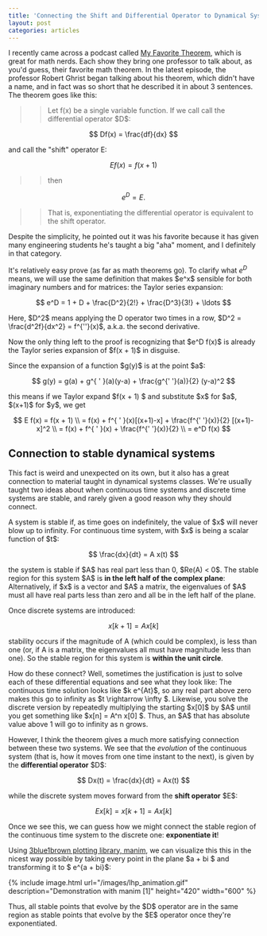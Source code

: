 ```yaml
---
title: 'Connecting the Shift and Differential Operator to Dynamical Systems'
layout: post
categories: articles
---
```


I recently came across a podcast called [My Favorite Theorem](https://kpknudson.com/my-favorite-theorem/), which is great for math nerds.
Each show they bring one professor to talk about, as you'd guess, their favorite math theorem.
In the latest episode, the professor Robert Ghrist began talking about his theorem, which didn't have a name, and in fact was so short that he described it in about 3 sentences.
The theorem goes like this:


>> Let f(x) be a single variable function.
If we call call the differential operator \$D\$:
>>
$$ Df(x) = \frac{df}{dx}  $$
>>
and call the "shift" operator E:  
>>
$$ Ef(x) = f(x+1) $$
>>
>> then  
>>
$$ e^{D} = E. $$
>>
>> That is, exponentiating the differential operator is equivalent to the shift operator.

Despite the simplicity, he pointed out it was his favorite because it has given
many engineering students he's taught a big "aha" moment, and I definitely in that category.

It's relatively easy prove (as far as math theorems go).
To clarify what $e^D$ means, we will use the same definition that makes \$e^x\$
sensible for both imaginary numbers and for matrices: the Taylor series expansion:

$$
e^D = 1 + D + \frac{D^2}{2!} + \frac{D^3}{3!} + \ldots
$$  

Here, \$D^2\$ means applying the D operator two times in a row,
\$D^2 = \frac{d^2f}{dx^2} = f^{\'\'}(x)\$,
a.k.a. the second derivative.

Now the only thing left to the proof is recognizing that \$e^D f(x)\$
is already the Taylor series expansion of \$f(x + 1)\$ in disguise.

Since the expansion of a function \$g(y)\$ is at the point \$a\$:

$$
g(y) = g(a) + g^{ ' }(a)(y-a) + \frac{g^{' '}(a)}{2} (y-a)^2
$$

this means if we Taylor expand \$f(x + 1) \$ and substitute \$x\$ for \$a\$, \$(x+1)\$ for \$y\$, we get

$$
E f(x) = f(x + 1) \\
= f(x) + f^{ ' }(x)[(x+1)-x] + \frac{f^{' '}(x)}{2} [(x+1)-x]^2 \\
= f(x) + f^{ ' }(x) + \frac{f^{' '}(x)}{2} \\
= e^D f(x)
$$


## Connection to stable dynamical systems

This fact is weird and unexpected on its own, but it also has a great connection
to material taught in dynamical systems classes.
We're usually taught two ideas about when continuous time systems and
discrete time systems are stable, and rarely given a good reason why they should connect.

A system is stable if, as time goes on indefinitely, the value of \$x\$ will never
blow up to infinity.
For continuous time system, with \$x\$ is being a scalar function of \$t$:

$$
\frac{dx}{dt} = A x(t)
$$

the system is stable if \$A\$ has real part less than 0, \$Re(A) < 0\$.
The stable region for this system \$A\$ is **in the left half of the complex plane**:
Alternatively, if \$x\$ is a vector and \$A\$ a matrix, the eigenvalues of \$A\$ must all
  have real parts less than zero and all be in the left half of the plane.


Once discrete systems are introduced:

$$
x[k+1] = A x[k]
$$

stability occurs if the magnitude of A (which could be complex),
is less than one (or, if A is a matrix, the eigenvalues all must have
  magnitude less than one).
So the stable region for this system is **within the unit circle**.

How do these connect?
Well, sometimes the justification is just to solve each of these differential equations
and see what they look like:
The continuous time solution looks like \$k e^{At}\$, so any real part above
zero makes this go to infinity as \$t \rightarrow \infty \$.
Likewise, you solve the discrete version by repeatedly multiplying the starting
\$x[0]\$ by \$A\$ until you get something like \$x[n] = A^n x[0] \$.
Thus, an \$A\$ that has absolute value above 1 will go to infinity as n grows.

However, I think the theorem gives a much more satisfying connection between
these two systems.
We see that the *evolution* of the continuous system (that is, how it moves from
  one time instant to the next), is given by the **differential operator** \$D\$:

$$
Dx(t) = \frac{dx}{dt} = Ax(t)
$$

while the discrete system moves forward from the **shift operator** \$E\$:

$$
Ex[k] = x[k+1] = A x[k]
$$

Once we see this, we can guess how we might connect the stable region of the
continuous time system to the discrete one: **exponentiate it**!

Using [3blue1brown plotting library, manim](https://github.com/scottstanie/manim),
we can visualize this this in the nicest way possible by taking every point
in the plane \$a + bi \$ and transforming it to \$ e^{a + bi}\$:

{% include image.html url="/images/lhp_animation.gif" description="Demonstration with manim [1]" height="420" width="600" %}


Thus, all stable points that evolve by the \$D\$ operator are in the same
region as stable points that evolve by the \$E\$ operator once they're exponentiated.  
